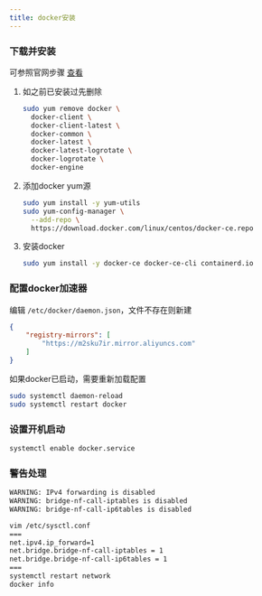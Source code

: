 ```yaml
---
title: docker安装
---
```


### 下载并安装

可参照官网步骤 [查看](https://docs.docker.com/engine/install/centos)

1. 如之前已安装过先删除

   ```bash
   sudo yum remove docker \
     docker-client \
     docker-client-latest \
     docker-common \
     docker-latest \
     docker-latest-logrotate \
     docker-logrotate \
     docker-engine
   ```

2. 添加docker yum源

   ```bash
   sudo yum install -y yum-utils
   sudo yum-config-manager \
     --add-repo \
     https://download.docker.com/linux/centos/docker-ce.repo
   ```

3. 安装docker

   ```bash
   sudo yum install -y docker-ce docker-ce-cli containerd.io
   ```

### 配置docker加速器

编辑 `/etc/docker/daemon.json`，文件不存在则新建

```json
{
    "registry-mirrors": [
        "https://m2sku7ir.mirror.aliyuncs.com"
    ]
}
```

如果docker已启动，需要重新加载配置

```bash
sudo systemctl daemon-reload
sudo systemctl restart docker
```

### 设置开机启动

```bash
systemctl enable docker.service
```

### 警告处理

```tex
WARNING: IPv4 forwarding is disabled
WARNING: bridge-nf-call-iptables is disabled
WARNING: bridge-nf-call-ip6tables is disabled
```

```bash
vim /etc/sysctl.conf
===
net.ipv4.ip_forward=1
net.bridge.bridge-nf-call-iptables = 1
net.bridge.bridge-nf-call-ip6tables = 1
===
systemctl restart network
docker info
```

